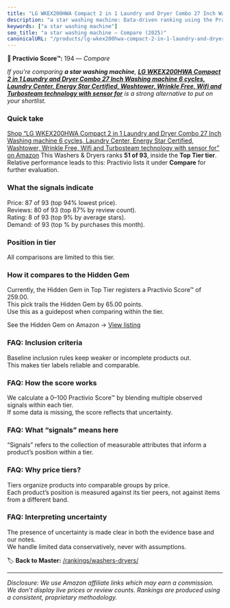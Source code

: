 ```yaml
---
title: "LG WKEX200HWA Compact 2 in 1 Laundry and Dryer Combo 27 Inch Washing machine 6 cycles, Laundry Center, Energy Star Certified, Washtower, Wrinkle Free, Wifi and Turbosteam technology with sensor for"
description: "a star washing machine: Data-driven ranking using the Practivio Score™. Positioned by quality, value, demand, findability, momentum."
keywords: ["a star washing machine"]
seo_title: "a star washing machine — Compare (2025)"
canonicalURL: "/products/lg-wkex200hwa-compact-2-in-1-laundry-and-dryer-combo-27-inch-washing-machine-6-cycles-laundry-center-energy-star-certified-washtower-wrinkle-free-wifi-and-turbosteam-technology-with-sensor-for-B0BKR27T5N/"
---
```


**🛒 Practivio Score™:** 194 — _Compare_


*If you're comparing **a star washing machine**, **[LG WKEX200HWA Compact 2 in 1 Laundry and Dryer Combo 27 Inch Washing machine 6 cycles, Laundry Center, Energy Star Certified, Washtower, Wrinkle Free, Wifi and Turbosteam technology with sensor for](https://www.amazon.com/dp/B0BKR27T5N?tag=practivio-20)** is a strong alternative to put on your shortlist.*
### Quick take
[Shop “LG WKEX200HWA Compact 2 in 1 Laundry and Dryer Combo 27 Inch Washing machine 6 cycles, Laundry Center, Energy Star Certified, Washtower, Wrinkle Free, Wifi and Turbosteam technology with sensor for” on Amazon](https://www.amazon.com/dp/B0BKR27T5N?tag=practivio-20)
This Washers & Dryers ranks **51 of 93**, inside the **Top Tier tier**.  
Relative performance leads to this: Practivio lists it under **Compare** for further evaluation.

### What the signals indicate
Price: 87 of 93 (top 94% lowest price).  
Reviews: 80 of 93 (top 87% by review count).  
Rating: 8 of 93 (top 9% by average stars).  
Demand:  of 93 (top % by purchases this month).

### Position in tier
All comparisons are limited to this tier.

### How it compares to the Hidden Gem
Currently, the Hidden Gem in Top Tier registers a Practivio Score™ of 259.00.  
This pick trails the Hidden Gem by 65.00 points.  
Use this as a guidepost when comparing within the tier.  

See the Hidden Gem on Amazon → [View listing](https://www.amazon.com/dp/B0C72WLSJ1?tag=practivio-20)

### FAQ: Inclusion criteria
Baseline inclusion rules keep weaker or incomplete products out.  
This makes tier labels reliable and comparable.

### FAQ: How the score works
We calculate a 0–100 Practivio Score™ by blending multiple observed signals within each tier.  
If some data is missing, the score reflects that uncertainty.

### FAQ: What “signals” means here
“Signals” refers to the collection of measurable attributes that inform a product’s position within a tier.

### FAQ: Why price tiers?
Tiers organize products into comparable groups by price.  
Each product’s position is measured against its tier peers, not against items from a different band.

### FAQ: Interpreting uncertainty
The presence of uncertainty is made clear in both the evidence base and our notes.  
We handle limited data conservatively, never with assumptions.

<!-- Missing template for Compare/CompareWithinPriceClass -->


🏷️ **Back to Master:** [/rankings/washers-dryers/](/rankings/washers-dryers/)

---
_Disclosure: We use Amazon affiliate links which may earn a commission. We don’t display live prices or review counts. Rankings are produced using a consistent, proprietary methodology._
